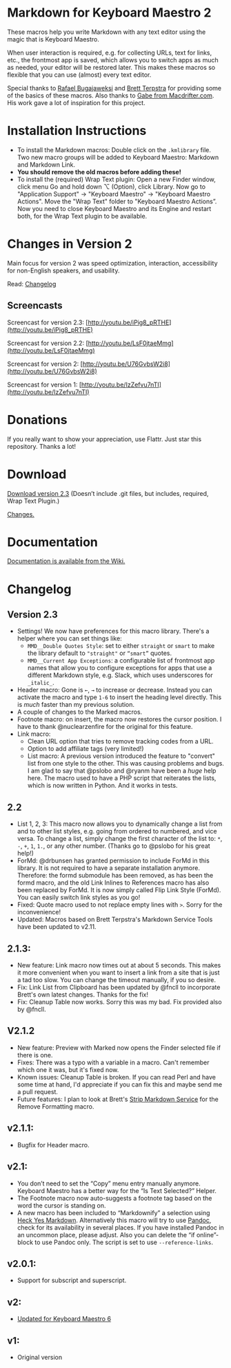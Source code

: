 Markdown for Keyboard Maestro 2
===============================

These macros help you write Markdown with any text editor using the magic that is Keyboard Maestro.

When user interaction is required, e.g. for collecting URLs, text for links, etc., the frontmost app is saved, which allows you to switch apps as much as needed, your editor will be restored later. This makes these macros so flexible that you can use (almost) every text editor.

Special thanks to [Rafael Bugajaweksi](https://github.com/rbugajewski/) and [Brett Terpstra](http://brettterpstra.com) for providing some of the basics of these macros. Also thanks to [Gabe from Macdrifter.com](http://macdrifter.com). His work gave a lot of inspiration for this project.

# Installation Instructions #

* To install the Markdown macros: Double click on the `.kmlibrary` file. Two new macro groups will be added to Keyboard Maestro: Markdown and Markdown Link.  
* **You should remove the old macros before adding these!**
* To install the (required) Wrap Text plugin: Open a new Finder window, click menu Go and hold down ⌥ (Option), click Library. Now go to "Application Support" → "Keyboard Maestro" → "Keyboard Maestro Actions". Move the "Wrap Text" folder to "Keyboard Maestro Actions”. Now you need to close Keyboard Maestro and its Engine and restart both, for the Wrap Text plugin to be available.

# Changes in Version 2 #

Main focus for version 2 was speed optimization, interaction, accessibility for non-English speakers, and usability.

Read: [Changelog](https://github.com/Zettt/km-markdown-library/wiki/Changes)

## Screencasts ##

Screencast for version 2.3: [http://youtu.be/iPig8_pRTHE](http://youtu.be/iPig8_pRTHE)

Screencast for version 2.2: [http://youtu.be/LsF0jtaeMmg](http://youtu.be/LsF0jtaeMmg)

Screencast for version 2: [http://youtu.be/U76GvbsW2i8](http://youtu.be/U76GvbsW2i8)

Screencast for version 1: [http://youtu.be/IzZefvu7nTI](http://youtu.be/IzZefvu7nTI)

# Donations #

If you really want to show your appreciation, use Flattr. Just star this repository. Thanks a lot!

# Download #

[Download version 2.3](https://app.box.com/s/cjch3nu8zzpc32m4gtp9ij794m3cllf7) (Doesn’t include .git files, but includes, required, Wrap Text Plugin.)

[Changes.](https://github.com/Zettt/km-markdown-library/wiki/Changes)

# Documentation #

[Documentation is available from the Wiki.](https://github.com/Zettt/km-markdown-library/wiki "Home · Zettt/km-markdown-library Wiki")

# Changelog #

## Version 2.3 ##

* Settings! We now have preferences for this macro library. There's a helper where you can set things like:
    * `MMD__Double Quotes Style`: set to either `straight` or `smart` to make the library default to `"straight"` or `“smart”` quotes. 
    * `MMD__Current App Exceptions`: a configurable list of frontmost app names that allow you to configure exceptions for apps that use a different Markdown style, e.g. Slack, which uses underscores for `_italic_`.
* Header macro: Gone is `←`, `→` to increase or decrease. Instead you can activate the macro and type `1-6` to insert the heading level directly. This is *much* faster than my previous solution.
* A couple of changes to the Marked macros.
* Footnote macro: on insert, the macro now restores the cursor position. I have to thank @nuclearzenfire for the original for this feature.
* Link macro: 
    * Clean URL option that tries to remove tracking codes from a URL.
    * Option to add affiliate tags (very limited!)
	* List macro: A previous version introduced the feature to "convert" list from one style to the other. This was causing problems and bugs. I am glad to say that @pslobo and @ryanm have been a *huge* help here. The macro used to have a PHP script that reiterates the lists, which is now written in Python. And it works in tests.

## 2.2 ##

* List 1, 2, 3: This macro now allows you to dynamically change a list from and to other list styles, e.g. going from ordered to numbered, and vice versa. To change a list, simply change the first character of the list to: `*`, `-`, `+`, `1`, `1.`, or any other number. (Thanks go to @pslobo for his great help!)
* ForMd: @drbunsen has granted permission to include ForMd in this library. It is not required to have a separate installation anymore. Therefore: the formd submodule has been removed, as has been the formd macro, and the old Link Inlines to References macro has also been replaced by ForMd. It is now simply called Flip Link Style (ForMd). You can easily switch link styles as you go!
* Fixed: Quote macro used to not replace empty lines with `>`. Sorry for the inconvenience!
* Updated: Macros based on Brett Terpstra's Markdown Service Tools have been updated to v2.11.

## 2.1.3: ##

* New feature: Link macro now times out at about 5 seconds. This makes it more convenient when you want to insert a link from a site that is just a tad too slow. You can change the timeout manually, if you so desire.
* Fix: Link List from Clipboard has been updated by @fncll to incorporate Brett's own latest changes. Thanks for the fix!
* Fix: Cleanup Table now works. Sorry this was my bad. Fix provided also by @fncll.

## V2.1.2 ##

* New feature: Preview with Marked now opens the Finder selected file if there is one.
* Fixes: There was a typo with a variable in a macro. Can't remember which one it was, but it's fixed now.
* Known issues: Cleanup Table is broken. If you can read Perl and have some time at hand, I'd appreciate if you can fix this and maybe send me a pull request.
* Future features: I plan to look at Brett's [Strip Markdown Service](http://brettterpstra.com/2013/10/18/a-markdown-service-to-strip-markdown/) for the Remove Formatting macro.

## v2.1.1: ##

* Bugfix for Header macro.

## v2.1: ##

* You don’t need to set the “Copy” menu entry manually anymore. Keyboard Maestro has a better way for the “Is Text Selected?” Helper. 
* The Footnote macro now auto-suggests a footnote tag based on the word the cursor is standing on.
* A new macro has been included to “Markdownify” a selection using [Heck Yes Markdown](http://heckyesmarkdown.com "Heck Yes Markdown"). Alternatively this macro will try to use [Pandoc](http://johnmacfarlane.net/pandoc/ "Pandoc - About pandoc"), check for its availability in several places. If you have installed Pandoc in an uncommon place, please adjust. Also you can delete the “if online”-block to use Pandoc only. The script is set to use `--reference-links`. 

## v2.0.1: ##

* Support for subscript and superscript.

## v2: ##

* [Updated for Keyboard Maestro 6](https://github.com/Zettt/km-markdown-library/wiki/Changes-in-Version-2-and-2.1 "Changes in Version 2 and 2.1")

## v1: ##

* Original version
